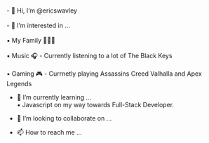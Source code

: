 <br>- 👋 Hi, I’m @ericswavley<br>
<br>- 👀 I’m interested in ... <br>
<br>▪️ My Family 👨‍👩‍👧 <br>
<br>▪️ Music 🎧 - Currently listening to a lot of The Black Keys<br>
<br>▪️ Gaming 🎮 - Currnetly playing Assassins Creed Valhalla and Apex Legends<br> 
      
- 🌱 I’m currently learning ...
<br>▪️ Javascript on my way towards Full-Stack Developer.<br>
- 💞️ I’m looking to collaborate on ...

- 📫 How to reach me ...

<!---
ericswavley/ericswavley is a ✨ special ✨ repository because its `README.md` (this file) appears on your GitHub profile.
You can click the Preview link to take a look at your changes.
--->
